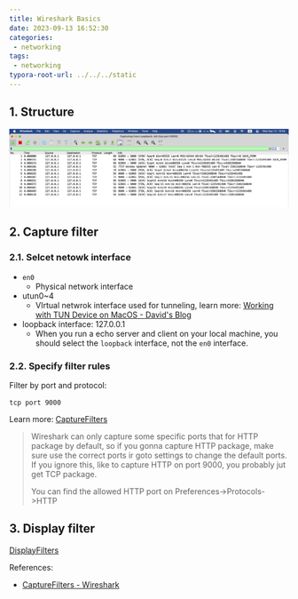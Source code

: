 ```yaml
---
title: Wireshark Basics 
date: 2023-09-13 16:52:30
categories:
 - networking
tags:
 - networking
typora-root-url: ../../../static
---
```


## 1. Structure

![a](/001-wireshark/a.png)

## 2. Capture filter

### 2.1. Selcet netowk interface

- `en0` 
  - Physical network interface
- utun0~4
  - VIrtual netwrok interface used for tunneling, learn more: [Working with TUN Device on MacOS - David's Blog](https://davidzhu.xyz/post/networking/007-tun-device-macos/)
- loopback interface: 127.0.0.1
  - When you run a echo server and client on your local machine, you should select the `loopback` interface, not the `en0` interface. 

### 2.2. Specify filter rules

Filter by port and protocol:

```shell
tcp port 9000
```

Learn more: [CaptureFilters](https://wiki.wireshark.org/CaptureFilters)

> Wireshark can only capture some specific ports that for HTTP package by default, so if you gonna capture HTTP package, make sure use the correct ports ir goto settings to change the default ports. If you ignore this, like to capture HTTP on port 9000, you probably jut get TCP package.  
>
> You can find the allowed HTTP port on Preferences->Protocols->HTTP

## 3. Display filter

[DisplayFilters](https://wiki.wireshark.org/DisplayFilters)

References:

- [CaptureFilters - Wireshark](https://wiki.wireshark.org/CaptureFilters)